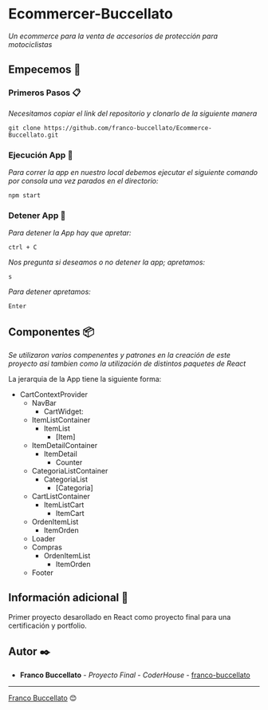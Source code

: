# Ecommercer-Buccellato

_Un ecommerce para la venta de accesorios de protección para motociclistas_

## Empecemos 🚀

### Primeros Pasos 📋

_Necesitamos copiar el link del repositorio y clonarlo de la siguiente manera_

```
git clone https://github.com/franco-buccellato/Ecommerce-Buccellato.git
```

### Ejecución App 🔧

_Para correr la app en nuestro local debemos ejecutar el siguiente comando por consola una vez parados en el directorio:_

```
npm start
```
### Detener App 🔧

_Para detener la App hay que apretar:_

```
ctrl + C
```
_Nos pregunta si deseamos o no detener la app; apretamos:_
```
s
```
_Para detener apretamos:_
```
Enter
```

## Componentes 📦

_Se utilizaron varios compenentes y patrones en la creación de este proyecto asi tambien como la utilización de distintos paquetes de React_

La jerarquia de la App tiene la siguiente forma:
* CartContextProvider
    * NavBar
        * CartWidget:
    * ItemListContainer
        * ItemList
            * [Item]
    * ItemDetailContainer
        * ItemDetail
            * Counter
    * CategoriaListContainer
        * CategoriaList
            * [Categoria]
    * CartListContainer
        * ItemListCart
            * ItemCart
    * OrdenItemList
        * ItemOrden
    * Loader
    * Compras
        * OrdenItemList
            * ItemOrden
    * Footer
    

## Información adicional 📌

Primer proyecto desarollado en React como proyecto final para una certificación y portfolio.

## Autor ✒️

* **Franco Buccellato** - *Proyecto Final - CoderHouse* - [franco-buccellato](https://github.com/franco-buccellato)

---
[Franco Buccellato](https://github.com/franco-buccellato) 😊